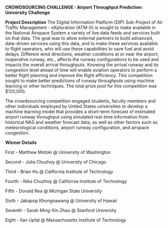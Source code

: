 **CROWDSOURCING CHALLENGE : Airport Throughput Prediction: University Challenge**

**Project Description**
The Digital Information Platform (DIP) Sub-Project of Air Traffic Management - eXploration (ATM-X) is sought to make available in the National Airspace System a variety of live data feeds and services built on that data. The goal was to allow external partners to build advanced, data-driven services using this data, and to make these services available to flight operators, who will use these capabilities to save fuel and avoid delays. Different wind directions, weather conditions at or near the airport, inoperative runway, etc., affects the runway configurations to be used and impacts the overall arrival throughputs. Knowing the arrival runway and its congestion level ahead of time will enable aviation operators to perform a better flight planning and improve the flight efficiency. This competition sought to make better predictions of runway throughputs using machine learning or other techniques. The total prize pool for this competition was $120,000.

The crowdsourcing competition engaged students, faculty members and other individuals employed by United States universities to develop a machine learning model that provides a short-term forecast of estimated airport runway throughput using simulated real-time information from historical NAS and weather forecast data, as well as other factors such as meteorological conditions, airport runway configuration, and airspace congestion.

**Winner Details**

First - Matthew	Motoki	@ University of Washington

Second - Julia	Chuzhoy	@ University of Chicago

Third - Brian	Hu	@ California Institute of Technology

Fourth - Nika	Chuzhoy	@ California Institute of Technology

Fifth - Donald Rea	@ Michigan State University

Sixth - Jakapop	Khongnawang	@ University of Hawaii

Seventh - Sarah	Ming-Xin Zhao	@ Stanford University

Eight - Ilan	Upfal	@ Massachusetts Institute of Technology
